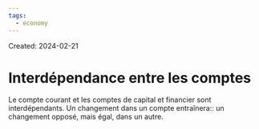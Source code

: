 ```yaml
---
tags:
  - economy
---
```

Created: 2024-02-21

# Interdépendance entre les comptes

Le compte courant et les comptes de capital et financier sont interdépendants. Un changement dans un compte entraînera:: un changement opposé, mais égal, dans un autre.